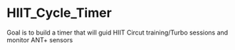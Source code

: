 # HIIT_Cycle_Timer

Goal is to build a timer that will guid HIIT Circut training/Turbo sessions and monitor ANT+ sensors
